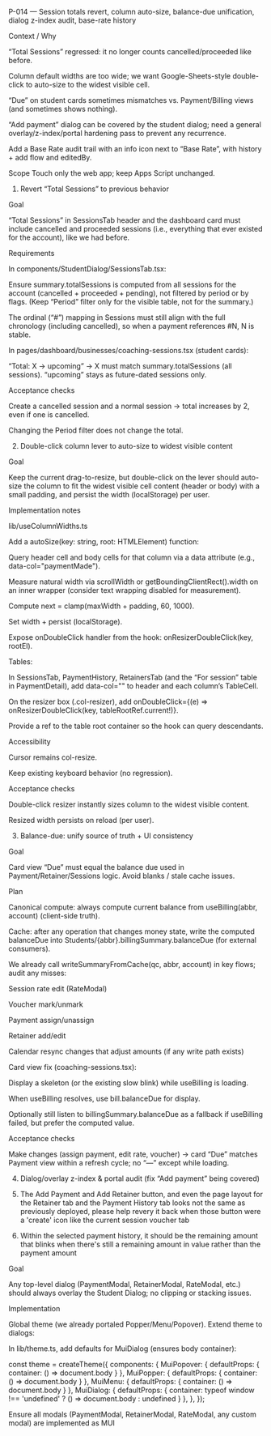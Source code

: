 P-014 — Session totals revert, column auto-size, balance-due unification, dialog z-index audit, base-rate history

Context / Why

“Total Sessions” regressed: it no longer counts cancelled/proceeded like before.

Column default widths are too wide; we want Google-Sheets-style double-click to auto-size to the widest visible cell.

“Due” on student cards sometimes mismatches vs. Payment/Billing views (and sometimes shows nothing).

“Add payment” dialog can be covered by the student dialog; need a general overlay/z-index/portal hardening pass to prevent any recurrence.

Add a Base Rate audit trail with an info icon next to “Base Rate”, with history + add flow and editedBy.

Scope
Touch only the web app; keep Apps Script unchanged.

1) Revert “Total Sessions” to previous behavior

Goal

“Total Sessions” in SessionsTab header and the dashboard card must include cancelled and proceeded sessions (i.e., everything that ever existed for the account), like we had before.

Requirements

In components/StudentDialog/SessionsTab.tsx:

Ensure summary.totalSessions is computed from all sessions for the account (cancelled + proceeded + pending), not filtered by period or by flags. (Keep “Period” filter only for the visible table, not for the summary.)

The ordinal (“#”) mapping in Sessions must still align with the full chronology (including cancelled), so when a payment references #N, N is stable.

In pages/dashboard/businesses/coaching-sessions.tsx (student cards):

“Total: X → upcoming” → X must match summary.totalSessions (all sessions). “upcoming” stays as future-dated sessions only.

Acceptance checks

Create a cancelled session and a normal session → total increases by 2, even if one is cancelled.

Changing the Period filter does not change the total.

2) Double-click column lever to auto-size to widest visible content

Goal

Keep the current drag-to-resize, but double-click on the lever should auto-size the column to fit the widest visible cell content (header or body) with a small padding, and persist the width (localStorage) per user.

Implementation notes

lib/useColumnWidths.ts

Add a autoSize(key: string, root: HTMLElement) function:

Query header cell and body cells for that column via a data attribute (e.g., data-col="paymentMade").

Measure natural width via scrollWidth or getBoundingClientRect().width on an inner wrapper (consider text wrapping disabled for measurement).

Compute next = clamp(maxWidth + padding, 60, 1000).

Set width + persist (localStorage).

Expose onDoubleClick handler from the hook: onResizerDoubleClick(key, rootEl).

Tables:

In SessionsTab, PaymentHistory, RetainersTab (and the “For session” table in PaymentDetail), add data-col="<key>" to header and each column’s TableCell.

On the resizer box (.col-resizer), add onDoubleClick={(e) => onResizerDoubleClick(key, tableRootRef.current!)}.

Provide a ref to the table root container so the hook can query descendants.

Accessibility

Cursor remains col-resize.

Keep existing keyboard behavior (no regression).

Acceptance checks

Double-click resizer instantly sizes column to the widest visible content.

Resized width persists on reload (per user).

3) Balance-due: unify source of truth + UI consistency

Goal

Card view “Due” must equal the balance due used in Payment/Retainer/Sessions logic. Avoid blanks / stale cache issues.

Plan

Canonical compute: always compute current balance from useBilling(abbr, account) (client-side truth).

Cache: after any operation that changes money state, write the computed balanceDue into Students/{abbr}.billingSummary.balanceDue (for external consumers).

We already call writeSummaryFromCache(qc, abbr, account) in key flows; audit any misses:

Session rate edit (RateModal)

Voucher mark/unmark

Payment assign/unassign

Retainer add/edit

Calendar resync changes that adjust amounts (if any write path exists)

Card view fix (coaching-sessions.tsx):

Display a skeleton (or the existing slow blink) while useBilling is loading.

When useBilling resolves, use bill.balanceDue for display.

Optionally still listen to billingSummary.balanceDue as a fallback if useBilling failed, but prefer the computed value.

Acceptance checks

Make changes (assign payment, edit rate, voucher) → card “Due” matches Payment view within a refresh cycle; no “—” except while loading.

4) Dialog/overlay z-index & portal audit (fix “Add payment” being covered)

5) The Add Payment and Add Retainer button, and even the page layout for the Retainer tab and the Payment History tab looks not the same as previously deployed, please help revery it back when those button were a 'create' icon like the current session voucher tab

6) Within the selected payment history, it should be the remaining amount that blinks when there's still a remaining amount in value rather than the payment amount

Goal

Any top-level dialog (PaymentModal, RetainerModal, RateModal, etc.) should always overlay the Student Dialog; no clipping or stacking issues.

Implementation

Global theme (we already portaled Popper/Menu/Popover). Extend theme to dialogs:

In lib/theme.ts, add defaults for MuiDialog (ensures body container):

const theme = createTheme({
  components: {
    MuiPopover: { defaultProps: { container: () => document.body } },
    MuiPopper:  { defaultProps: { container: () => document.body } },
    MuiMenu:    { defaultProps: { container: () => document.body } },
    MuiDialog:  { defaultProps: { container: typeof window !== 'undefined' ? () => document.body : undefined } },
  },
});

Ensure all modals (PaymentModal, RetainerModal, RateModal, any custom modal) are implemented as MUI <Dialog/> (or <Modal/>) with default portal behavior; remove ad-hoc fixed overlays that fight the stack (e.g., hand-rolled fixed <Box> overlays).

If a custom overlay must remain, set sx={{ zIndex: (t) => t.zIndex.modal + 1 }}.

Remove any parent containers with z-index that rises above modal (audit StudentDialog wrappers, keep them at default z-index or below theme.zIndex.modal).

Verify no position: relative + high z-index on dialog content wrappers.

Acceptance checks

From PaymentHistory list, click “Add Payment” → modal always on top.

Test Retainer edits, Rate modal, Select menus, and tooltips inside dialogs—no clipping.

5) Base Rate audit trail + editor

Goal

Next to “Base Rate” label, show an info icon that opens a modal with:

History list (most recent first) with rate, timestamp, editedBy.

Add entry form: rate (number), auto timestamp (now), editedBy (current user email).

On save: append to Students/{abbr}/BaseRateHistory and update the effective base rate field used by default for new sessions (wherever that lives today).

Close modal → latest base rate reflects in SessionDetail and any place that shows “Base Rate”.

Implementation details

Data:

Collection: Students/{abbr}/BaseRateHistory/{autoId}

Document shape: { rate: number, timestamp: serverTimestamp(), editedBy: string }

UI:

In SessionDetail (where “Base Rate” is rendered), append a small IconButton with tooltip (“Base rate history”).

New BaseRateHistoryModal.tsx: lists entries (query orderBy timestamp, desc). Add a simple “Add” section at top.

Auth:

editedBy = useSession().user.email || 'unknown'

Acceptance checks

Add a new history entry → appears at top; effective base rate updates immediately where displayed.

QA checklist

 Total Sessions includes cancelled/proceeded everywhere.

 Double-click to auto-size works in Sessions, Payments, Retainers, and PaymentDetail’s “For session” table.

 Card “Due” matches computed billing; no empty values post-load.

 All dialogs appear above Student Dialog; no clipping of menus/popovers.

 BaseRateHistory works; editedBy saved.

Files you’ll likely touch

components/StudentDialog/SessionsTab.tsx

pages/dashboard/businesses/coaching-sessions.tsx

components/StudentDialog/PaymentHistory.tsx, PaymentDetail.tsx, RetainersTab.tsx

components/StudentDialog/SessionDetail.tsx (+ new BaseRateHistoryModal.tsx)

lib/useColumnWidths.ts

lib/theme.ts

styles/studentDialog.css (if needed for measurement helpers)

